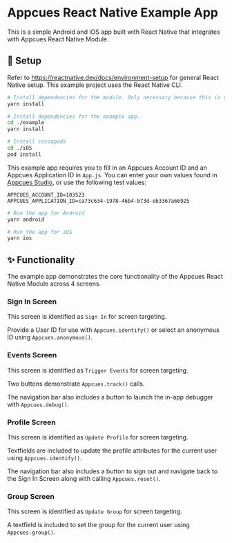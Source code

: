 # Appcues React Native Example App

This is a simple Android and iOS app built with React Native that integrates with Appcues React Native Module.

## 🚀 Setup

Refer to https://reactnative.dev/docs/environment-setup for general React Native setup. This example project uses the React Native CLI.

```sh
# Install dependencies for the module. Only necessary because this is referenced locally by the example app.
yarn install

# Install dependencies for the example app.
cd ./example
yarn install

# Install cocoapods
cd ./iOS
pod install
```

This example app requires you to fill in an Appcues Account ID and an Appcues Application ID in `App.js`. You can enter your own values found in [Appcues Studio](https://studio.appcues.com), or use the following test values:
```
APPCUES_ACCOUNT_ID=103523
APPCUES_APPLICATION_ID=ca73c634-1978-46b4-b73d-eb3367a66925
```

```sh
# Run the app for Android
yarn android

# Run the app for iOS
yarn ios
```

## ✨ Functionality

The example app demonstrates the core functionality of the Appcues React Native Module across 4 screens.

### Sign In Screen

This screen is identified as `Sign In` for screen targeting.

Provide a User ID for use with `Appcues.identify()` or select an anonymous ID using `Appcues.anonymous()`.

### Events Screen

This screen is identified as `Trigger Events` for screen targeting.

Two buttons demonstrate `Appcues.track()` calls.

The navigation bar also includes a button to launch the in-app debugger with `Appcues.debug()`.

### Profile Screen

This screen is identified as `Update Profile` for screen targeting.

Textfields are included to update the profile attributes for the current user using `Appcues.identify()`.

The navigation bar also includes a button to sign out and navigate back to the Sign In Screen along with calling `Appcues.reset()`.

### Group Screen

This screen is identified as `Update Group` for screen targeting.

A textfield is included to set the group for the current user using `Appcues.group()`.

